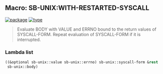 ## Macro: SB-UNIX:WITH-RESTARTED-SYSCALL
[![package](https://img.shields.io/badge/Package-SB--UNIX-5f9ea0.svg?style=social&colorA=999999)](../) [![type](https://img.shields.io/badge/Type-Macro-5f9ea0.svg?style=social&colorA=999999)](../#macro) 

> Evaluate BODY with VALUE and ERRNO bound to the return values of
> SYSCALL-FORM. Repeat evaluation of SYSCALL-FORM if it is interrupted.

### Lambda list
```cl
((&optional sb-unix::value sb-unix::errno) sb-unix::syscall-form &rest
 sb-unix::body)
```
